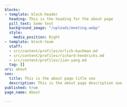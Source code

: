 ```yaml
---
blocks:
- template: block-header
  heading: This is the heading for the about page
  pill_text: Some text
  background_image: "/uploads/meeting.webp"
  style:
    media_position: Right
- template: block-team
  staff:
  - src/content/profiles/erlich-bachman.md
  - src/content/profiles/richard-hendricks.md
  - src/content/profiles/jian-yang.md
  tag: []
uri: about
seo:
  title: This is the about page title seo
  description: This is the about page description seo
published: true
page_name: About

---
```


